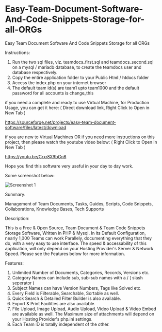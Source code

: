 # Easy-Team-Document-Software-And-Code-Snippets-Storage-for-all-ORGs
Easy Team Document Software And Code Snippets Storage for all ORGs

Instructions:

1. Run the two sql files, viz. teamdocs_first.sql and teamdocs_second.sql on a mysql / mariadb database, to create the teamdocs user and database respectively.
2. Copy the entire application folder to your Public Html / htdocs folder
3. Access the index.php on your internet browser
4. The default team id(s) are team1 upto team1000 and the default password for all accounts is change_this

if you need a complete and ready to use Virtual Machine, for Production Usage, you can get it here: ( Direct download link, Right Click to Open in New Tab )

https://sourceforge.net/projects/easy-team-document-software/files/latest/download

if you are new to Virtual Machines OR if you need more instructions on this project, then please watch the youtube video below: ( Right Click to Open in New Tab )

https://youtu.be/Crxr8X9bGn8

Hope you find this software very useful in your day to day work.

Some screenshot below:

![Screenshot 1](https://i.imgur.com/WOnyYjg.png "Screenshot 1")


Summary:

Management of Team Documents, Tasks, Guides, Scripts, Code Snippets, Collaborations, Knowledge Bases, Tech Supports

Description:

This is a Free & Open Source, Team Document & Team Code Snippets Storage Software, Written in PHP & Mysql. In its Default Configuration, nearly 1,000 Teams can work Parallely, documenting everything that they do, with a very easy to use interface. The speed & accessability of this application, will only depend on your Hosting Provider's Server & Network Speed. Please see the Features below for more information.

Features:

1. Unlimited Number of Documents, Categories, Records, Versions etc.
2. Category Names can include sub, sub-sub names with a / ( slash seperator )
3. Subject Names can have Version Numbers, Tags like Solved etc.
4. Every Field is Filterable, Searchable, Sortable as well.
5. Quick Search & Detailed Filter Builder is also available.
6. Export & Print Facilities are also available.
7. File Upload, Image Upload, Audio Upload, Video Upload & Video Embed are available as well. The Maximum size of attachments will depend on your Hosting Provider's php.ini settings.
8. Each Team ID is totally independent of the other.
